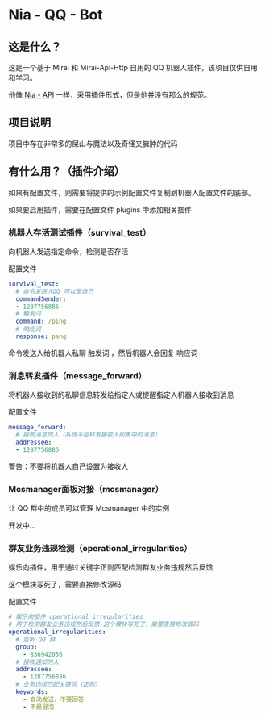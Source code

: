 # Nia - QQ - Bot

## 这是什么？

这是一个基于 Mirai 和 Mirai-Api-Http 自用的 QQ 机器人插件，该项目仅供自用和学习。

他像 [Nia - API](https://github.com/alongw/nia-api) 一样，采用插件形式，但是他并没有那么的规范。

## 项目说明

项目中存在非常多的屎山与魔法以及奇怪又臃肿的代码

## 有什么用？（插件介绍）

如果有配置文件，则需要将提供的示例配置文件复制到机器人配置文件的底部。

如果要启用插件，需要在配置文件 plugins 中添加相关插件

### 机器人存活测试插件（survival_test）

向机器人发送指定命令，检测是否存活

配置文件

```yaml
survival_test:
  # 命令发送人QQ 可以是自己
  commandSender: 
  - 1287756886
  # 触发词
  command: /ping
  # 响应词
  response: pang!
```

命令发送人给机器人私聊 触发词 ，然后机器人会回复 响应词

### 消息转发插件（message_forward）

将机器人接收到的私聊信息转发给指定人或提醒指定人机器人接收到消息

配置文件

```yaml
message_forward:
  # 接收消息的人（系统不会转发接收人列表中的消息）
  addressee: 
  - 1287756886
```

警告：不要将机器人自己设置为接收人

### Mcsmanager面板对接（mcsmanager）

让 QQ 群中的成员可以管理 Mcsmanager 中的实例

开发中...

### 群友业务违规检测（operational_irregularities）

娱乐向插件，用于通过关键字正则匹配检测群友业务违规然后反馈

这个模块写死了，需要直接修改源码

配置文件

```yaml
# 娱乐向插件 operational_irregularities
# 用于检测群友业务违规然后反馈 这个模块写死了，需要直接修改源码
operational_irregularities:
  # 监听 QQ 群
  group: 
    - 856942056
  # 接收通知的人
  addressee:
    - 1287756886
  # 业务违规匹配关键词（正则）
  keywords:
    - 自动发送，不要回答
    - 不是冒泡
```

